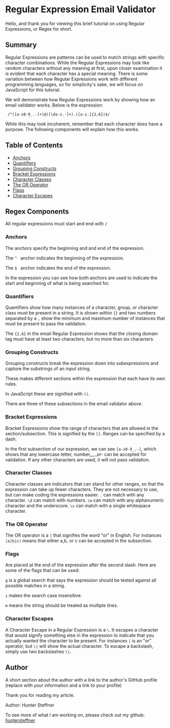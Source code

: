 # Regular Expression Email Validator

Hello, and thank you for viewing this brief tutorial on using Regular Expressions, or Regex for short.

## Summary

Regular Expressions are patterns can be used to match strings with specific character combinations. While the Regular Expressions may look like random characters without any meaning at first, upon closer examination it is evident that each character has a special meaning. There is some variation between how Regular Expressions work with different programming languages, so for simplicity's sake, we will focus on JavaScript for this tutorial.

We will demonstrate how Regular Expressions work by showing how an email validator works. Below is the expression:

<code> /^([a-z0-9_\.-]+)@([\da-z\.-]+)\.([a-z\.]{2,6})$/ </code>

While this may look incoherent, remember that each character does have a purpose. The following components will explain how this works.

## Table of Contents

- [Anchors](#anchors)
- [Quantifiers](#quantifiers)
- [Grouping Constructs](#grouping-constructs)
- [Bracket Expressions](#bracket-expressions)
- [Character Classes](#character-classes)
- [The OR Operator](#the-or-operator)
- [Flags](#flags)
- [Character Escapes](#character-escapes)

## Regex Components

All regular expressions must start and end with <code>/</code>

### Anchors
The anchors specify the beginning and and end of the expression.

The <code>^ </code> anchor indicates the beginning of the expression.

The <code>$ </code> anchor indicates the end of the expression.

In the expression you can see how both anchors are used to indicate the start and beginning of what is being searched for.

### Quantifiers
Quantifiers show how many instances of a character, group, or character class must be present in a string. It is shown within <code>{}</code> and two numbers separated by a <code>,</code> show the minimum and maximum number of instances that must be present to pass the validation.

The <code>{2,6}</code> in the email Regular Expression shows that the closing domain tag must have at least two characters, but no more than six characters.

### Grouping Constructs
Grouping constructs break the expression down into subexpressions and capture the substrings of an input string.

These makes different sections within the expression that each have its own rules.

In JavaScript these are signified with <code>()</code>.

There are three of these subsections in the email validator above.

### Bracket Expressions
Bracket Expressions show the range of characters that are allowed in the section/subsection. This is signified by the <code>[]</code>. Ranges can be specified by a dash.

In the first subsection of our expression, we can see <code>[a-z0-9_\.-]</code>, which shows that any lowercase letter, number,_,.,or- can be accepted for validation. If any other characters are used, it will not pass validation.


### Character Classes
Character classes are indicators that can stand for other ranges, so that the expression can take up fewer characters. They are not necessary to use, but can make coding the expressions easier.
<code>.</code> can match with any character.
<code>\d</code> can match with numbers.
<code>\w</code> can match with any alphanumeric character and the underscore.
<code>\s</code> can match with a single whitespace character.

### The OR Operator
The OR operator is a <code>|</code> that signifies the word "or" in English. For instances <code>(a|b|c)</code> means that either a,b, or c can be accepted in the subsection.

### Flags
Are placed at the end of the expression after the second slash. Here are some of the flags that can be used:

<code>g</code> is a global search that says the expression should be tested against all possible matches in a string.

<code>i</code> makes the search case insensitive.

<code>m</code> means the string should be treated as multiple lines.

### Character Escapes
A Character Escape in a Regular Expression is a <code>\\</code>. It escapes a character that would signify something else in the expression to indicate that you actually wanted the character to be present. For instances <code>|</code> is an "or" operator, but <code>\\|</code> will show the actual character. To escape a backslash, simply use two backslashes <code>\\\\</code>.

## Author

A short section about the author with a link to the author's GitHub profile (replace with your information and a link to your profile)

Thank you for reading my article.

Author: Hunter Steffner

To see more of what I am working on, please check out my github: [huntersteffner](https://github.com/huntersteffner)